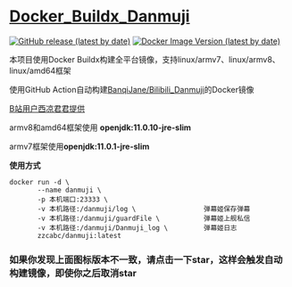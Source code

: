 # [Docker_Buildx_Danmuji](https://hub.docker.com/repository/docker/zzcabc/danmuji)

[![GitHub release (latest by date)](https://img.shields.io/github/v/release/BanqiJane/Bilibili_Danmuji?label=danmuji&style=flat-square)](https://github.com/BanqiJane/Bilibili_Danmuji/releases/latest)  [![Docker Image Version (latest by date)](https://img.shields.io/docker/v/zzcabc/danmuji?label=DockerHub&style=flat-square)](https://hub.docker.com/r/zzcabc/danmuji/tags?page=1&ordering=last_updated)

本项目使用Docker Buildx构建全平台镜像，支持linux/armv7、linux/armv8、linux/amd64框架

使用GitHub Action自动构建[BanqiJane/Bilibili_Danmuji](https://github.com/BanqiJane/Bilibili_Danmuji)的Docker镜像

[B站用户西凉君君提供](https://registry.hub.docker.com/r/xilianghe/danmuji)


armv8和amd64框架使用 **openjdk:11.0.10-jre-slim**

armv7框架使用**openjdk:11.0.1-jre-slim**

**使用方式**

```
docker run -d \
       --name danmuji \
       -p 本机端口:23333 \
       -v 本机路径:/danmuji/log \                 弹幕姬保存弹幕
       -v 本机路径:/danmuji/guardFile \           弹幕姬上舰私信
       -v 本机路径:/danmuji/Danmuji_log \         弹幕姬日志
       zzcabc/danmuji:latest
```

### 如果你发现上面图标版本不一致，请点击一下star，这样会触发自动构建镜像，即使你之后取消star


